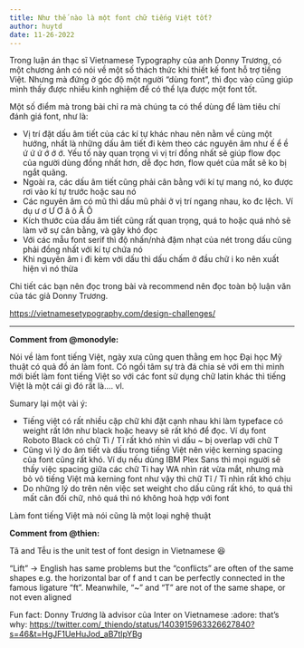 ```yaml
---
title: Như thế nào là một font chữ tiếng Việt tốt?
author: huytd
date: 11-26-2022
---
```

Trong luận án thạc sĩ Vietnamese Typography của anh Donny Trương, có một chương ảnh có nói về một số thách thức khi thiết kế font hỗ trợ tiếng Việt. Nhưng mà đứng ở góc độ một người “dùng font”, thì đọc vào cũng giúp mình thấy được nhiều kinh nghiệm để có thể lựa được một font tốt. 

Một số điểm mà trong bài chỉ ra mà chúng ta có thể dùng để làm tiêu chí đánh giá font, như là: 

- Vị trí đặt dấu âm tiết của các kí tự khác nhau nên nằm về cùng một hướng, nhất là những dấu âm tiết đi kèm theo các nguyên âm như ế ể ề ứ ứ ứ ớ ớ ớ. Yếu tố này quan trọng vì vị trí đồng nhất sẽ giúp flow đọc của người dùng đồng nhất hơn, dễ đọc hơn, flow quét của mắt sẽ ko bị ngắt quãng. 
- Ngoài ra, các dấu âm tiết cũng phải cân bằng với kí tự mang nó, ko được rơi vào kí tự trước hoặc sau nó
- Các nguyên âm có mũ thì dấu mũ phải ở vị trí ngang nhau, ko đc lệch. Ví dụ ư ơ Ư Ơ â ô Â Ô
- Kích thước của dấu âm tiết cũng rất quan trọng, quá to hoặc quá nhỏ sẽ làm vỡ sự cân bằng, và gây khó đọc
- Với các mẫu font serif thì độ nhấn/nhả đậm nhạt của nét trong dấu cũng phải đồng nhất với kí tự chứa nó
- Khi nguyên âm i đi kèm với dấu thì dấu chấm ở đầu chữ i ko nên xuất hiện vì nó thừa

Chi tiết các bạn nên đọc trong bài và recommend nên đọc toàn bộ luận văn của tác giả Donny Trương. 

https://vietnamesetypography.com/design-challenges/

---

**Comment from @monodyle:**

Nói về làm font tiếng Việt, ngày xưa cũng quen thằng em học Đại học Mỹ thuật có quả đồ án làm font. Có ngồi tâm sự trà đá chia sẻ với em thì mình mới biết làm font tiếng Việt so với các font sử dụng chữ latin khác thì tiếng Việt là một cái gì đó rất là.... vl.

Sumary lại một vài ý:

- Tiếng việt có rất nhiều cặp chữ khi đặt cạnh nhau khi làm typeface có weight rất lớn như black hoặc heavy sẽ rất khó để đọc. Ví dụ font Roboto Black có chữ Tì / Tĩ rất khó nhìn vì dấu ~ bị overlap với chữ T
- Cũng vì lý do âm tiết và dấu trong tiếng Việt nên việc kerning spacing của font cũng rất khó. Ví dụ nếu dùng IBM Plex Sans thì mọi người sẽ thấy việc spacing giữa các chữ Ti hay WA nhìn rát vừa mắt, nhưng mà bỏ vô tiếng Việt mà kerning font như vậy thì chữ Tĩ / Tỉ nhìn rất khó chịu
- Do những lý do trên nên việc set weight cho dấu cũng rất khó, to quá thì mất cân đối chữ, nhỏ quá thì nó không hoà hợp với font

Làm font tiếng Việt mà nói cũng là một loại nghệ thuật

**Comment from @thien:**

Tã and Tễu is the unit test of font design in Vietnamese :laughing:

“Lift” -> English has same problems but the “conflicts” are often of the same shapes
e.g. the horizontal bar of f and t can be perfectly connected in the famous ligature “ft”. Meanwhile, “~” and “T” are not of the same shape, or not even aligned

Fun fact: Donny Trương là advisor của Inter on Vietnamese :adore: that’s why: https://twitter.com/_thiendo/status/1403915963326627840?s=46&t=HgJF1UeHuJod_aB7tIpYBg
